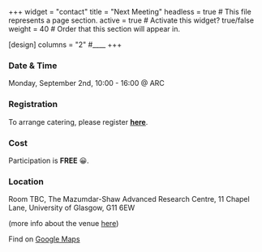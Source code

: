 +++
widget = "contact" 
title = "Next Meeting"
headless = true  # This file represents a page section.
active = true  # Activate this widget? true/false
weight = 40  # Order that this section will appear in.

[design]
columns = "2"
#____
+++

### Date & Time
Monday, September 2nd, 10:00 - 16:00 @ ARC

### Registration
To arrange catering, please register [<ins>**here**</ins>](https://www.ticketsource.co.uk/autonomy/t-ojormyk).

### Cost 
Participation is **FREE** 😀.

### Location

Room TBC,
The Mazumdar-Shaw Advanced Research Centre,
11 Chapel Lane,
University of Glasgow,
G11 6EW

(more info about the venue [here](https://www.gla.ac.uk/research/arc/))

Find on [Google Maps](https://goo.gl/maps/DbjyvBYBZwK4e5JG7)

